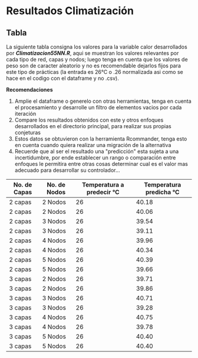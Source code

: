 # Resultados Climatización #

## Tabla ##

La siguiente tabla consigna los valores para la variable calor desarrollados por ***Climatizacion55NN.R***, aqui se muestran los valores relevantes por cada tipo de red, 
capas y nodos; luego tenga en cuenta que los valores de peso son de caracter aleatorio y no es recomendable dejarlos fijos para este tipo de prácticas (la entrada es 26°C o .26 normalizada asi como se hace en el codigo con el dataframe y no .csv). 

**Recomendaciones**

1. Amplie el dataframe o generelo con otras herramientas, tenga en cuenta el procesamiento y desarrolle un filtro de elementos vacios por cada iteración
2. Compare los resultados obtenidos con este y otros enfoques desarrollados en el directorio principal, para realizar sus propias conjeturas
3. Estos datos se obtuvieron con la herramienta Rcommander, tenga esto en cuenta cuando quiera realizar una migración de la alternativa
4. Recuerde que al ser el resultado una "predicción" esta sujeta a una incertidumbre, por ende establecer un rango o comparación entre enfoques le permitira entre otras cosas determinar cual es el valor mas adecuado para desarrollar su controlador...  

| No. de Capas | No. de Nodos | Temperatura a predecir °C | Temperatura predicha °C |
| --- | --- | --- | --- | 
| 2 capas | 2 Nodos | 26 | 40.18 |
| 2 capas | 2 Nodos | 26 | 40.06 |
| 2 capas | 3 Nodos | 26 | 39.54 |
| 2 capas | 3 Nodos | 26 | 39.11 |
| 2 capas | 4 Nodos | 26 | 39.96 |
| 2 capas | 4 Nodos | 26 | 40.34 |
| 2 capas | 5 Nodos | 26 | 40.39 |
| 2 capas | 5 Nodos | 26 | 39.66 |
| 3 capas | 2 Nodos | 26 | 39.71 |
| 3 capas | 2 Nodos | 26 | 39.86 |
| 3 capas | 3 Nodos | 26 | 40.71 |
| 3 capas | 3 Nodos | 26 | 39.28 |
| 3 capas | 4 Nodos | 26 | 40.75 |
| 3 capas | 4 Nodos | 26 | 39.78 |
| 3 capas | 5 Nodos | 26 | 40.40 |
| 3 capas | 5 Nodos | 26 | 40.40 |
